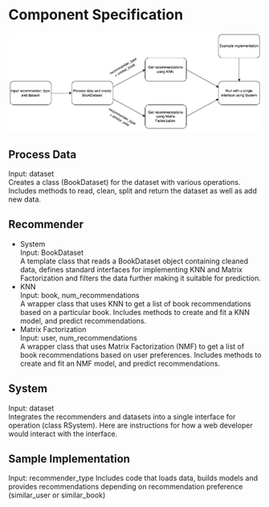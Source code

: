 # Component Specification
![](component_interaction.drawio.png)
## Process Data
Input: dataset\
Creates a class (BookDataset) for the dataset with various operations. Includes methods to read, clean, split and return the dataset as well as add new data. 

## Recommender
* System\
Input: BookDataset\
A template class that reads a BookDataset object containing cleaned data, defines standard interfaces for implementing KNN and Matrix Factorization and filters the data further making it suitable for prediction.
* KNN\
Input: book, num_recommendations\
A wrapper class that uses KNN to get a list of book recommendations based on a particular book. Includes methods to create and fit a KNN model, and predict recommendations.
* Matrix Factorization\
Input: user, num_recommendations\
A wrapper class that uses Matrix Factorization (NMF) to get a list of book recommendations based on user preferences. Includes methods to create and fit an NMF model, and predict recommendations.

## System
Input: dataset\
Integrates the recommenders and datasets into a single interface for operation (class RSystem). Here are instructions for how a web developer would interact with the interface.

## Sample Implementation
Input: recommender_type
Includes code that loads data, builds models and provides recommendations depending on recommendation preference (similar_user or similar_book)




